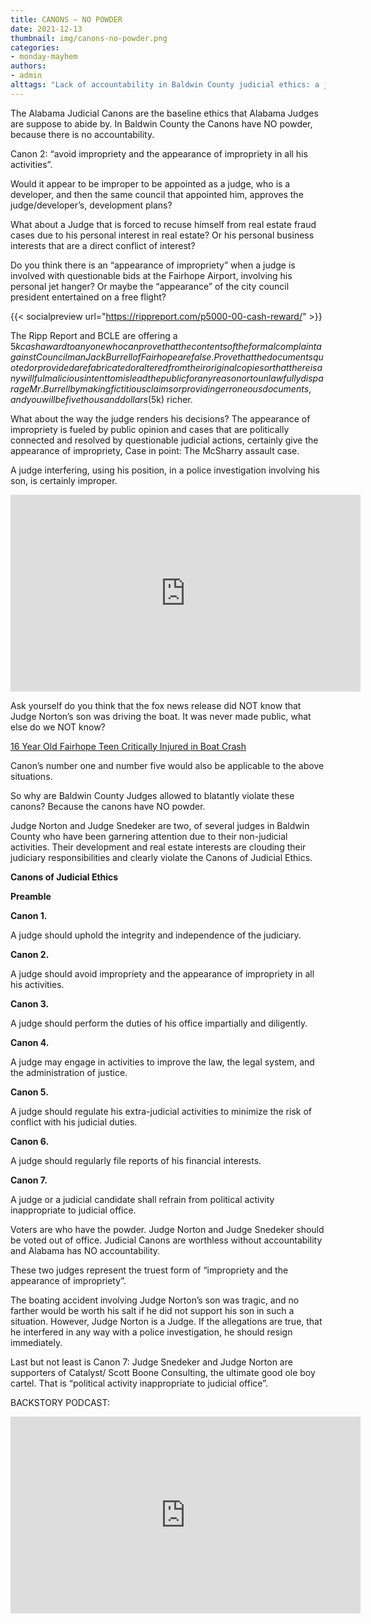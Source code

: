 ```yaml
---
title: CANONS — NO POWDER
date: 2021-12-13
thumbnail: img/canons-no-powder.png
categories:
- monday-mayhem
authors:
- admin
alttags: "Lack of accountability in Baldwin County judicial ethics: a judge/developer facing approval conflicts"
---
```

The Alabama Judicial Canons are the baseline ethics that Alabama Judges are suppose to abide by. In Baldwin County the Canons have NO powder, because there is no accountability.

Canon 2: “avoid impropriety and the appearance of impropriety in all his activities”.

Would it appear to be improper to be appointed as a judge, who is a developer, and then the same council that appointed him, approves the judge/developer’s, development plans?

What about a Judge that is forced to recuse himself from real estate fraud cases due to his personal interest in real estate? Or his personal business interests that are a direct conflict of interest?

Do you think there is an “appearance of impropriety” when a judge is involved with questionable bids at the Fairhope Airport, involving his personal jet hanger? Or maybe the “appearance” of the city council president entertained on a free flight?

{{< socialpreview url="https://rippreport.com/p5000-00-cash-reward/" >}}

The Ripp Report and BCLE are offering a $5k cash award to anyone who can prove that the contents of the formal complaint against Councilman Jack Burrell of Fairhope are false. Prove that the documents quoted or provided are fabricated or altered from their original copies or that there is any willful malicious intent to mislead the public for any reason or to unlawfully disparage Mr. Burrell by making fictitious claims or providing erroneous documents, and you will be five thousand dollars ($5k) richer.

What about the way the judge renders his decisions? The appearance of impropriety is fueled by public opinion and cases that are politically connected and resolved by questionable judicial actions, certainly give the appearance of impropriety, Case in point: The McSharry assault case.

A judge interfering, using his position, in a police investigation involving his son, is certainly improper.

<iframe width="560" height="315" src="https://www.youtube.com/embed/orh4BGzsef4" frameborder="0" allowfullscreen></iframe>

Ask yourself do you think that the fox news release did NOT know that Judge Norton’s son was driving the boat. It was never made public, what else do we NOT know?

[16 Year Old Fairhope Teen Critically Injured in Boat Crash](https://weartv.com/news/local/16-year-old-fairhope-teen-critically-injured-in-boat-crash)

Canon’s number one and number five would also be applicable to the above situations.

So why are Baldwin County Judges allowed to blatantly violate these canons? Because the canons have NO powder.

Judge Norton and Judge Snedeker are two, of several judges in Baldwin County who have been garnering attention due to their non-judicial activities. Their development and real estate interests are clouding their judiciary responsibilities and clearly violate the Canons of Judicial Ethics.

**Canons of Judicial Ethics**

**Preamble**

**Canon 1.**

A judge should uphold the integrity and independence of the judiciary.

**Canon 2.**

A judge should avoid impropriety and the appearance of impropriety in all his activities.

**Canon 3.**

A judge should perform the duties of his office impartially and diligently.

**Canon 4.**

A judge may engage in activities to improve the law, the legal system, and the administration of justice.

**Canon 5.**

A judge should regulate his extra-judicial activities to minimize the risk of conflict with his judicial duties.

**Canon 6.**

A judge should regularly file reports of his financial interests.

**Canon 7.**

A judge or a judicial candidate shall refrain from political activity inappropriate to judicial office.

Voters are who have the powder. Judge Norton and Judge Snedeker should be voted out of office. Judicial Canons are worthless without accountability and Alabama has NO accountability.

These two judges represent the truest form of “impropriety and the appearance of impropriety”.

The boating accident involving Judge Norton’s son was tragic, and no farther would be worth his salt if he did not support his son in such a situation. However, Judge Norton is a Judge. If the allegations are true, that he interfered in any way with a police investigation, he should resign immediately.

Last but not least is Canon 7: Judge Snedeker and Judge Norton are supporters of Catalyst/ Scott Boone Consulting, the ultimate good ole boy cartel. That is “political activity inappropriate to judicial office”.

BACKSTORY PODCAST:

<iframe width="560" height="315" src="https://www.youtube.com/embed/C26QSW7rBaI" frameborder="0" allowfullscreen></iframe>

